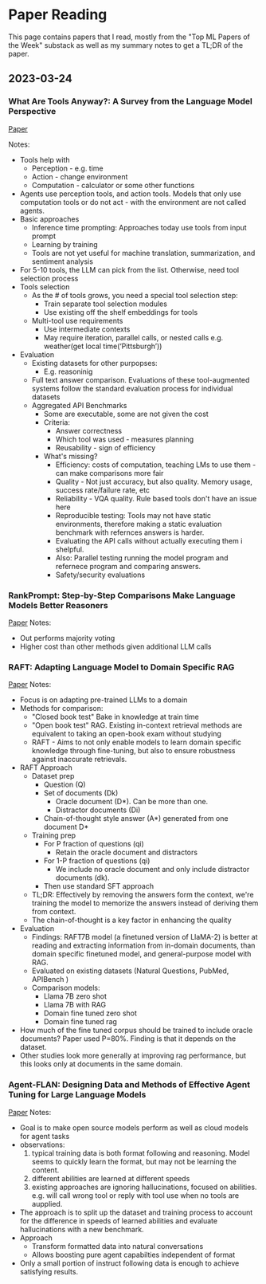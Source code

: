 # Paper Reading

This page contains papers that I read, mostly from the "Top ML Papers of the Week"
substack as well as my summary notes to get a TL;DR of the paper.


## 2023-03-24


### What Are Tools Anyway?: A Survey from the Language Model Perspective

[Paper](https://zorazrw.github.io/files/WhatAreToolsAnyway.pdf)

Notes:

- Tools help with
  - Perception - e.g. time
  - Action - change environment
  - Computation - calculator or some other functions
- Agents use perception tools, and action tools.  Models that only use computation tools or do not act - with the environment are not called agents.
- Basic approaches
  - Inference time prompting: Approaches today use tools from input prompt
  - Learning by training
  - Tools are not yet useful for machine translation, summarization, and sentiment analysis
- For 5-10 tools, the LLM can pick from the list. Otherwise, need tool selection process
- Tools selection
  - As the # of tools grows, you need a special tool selection step:
    - Train separate tool selection modules
    - Use existing off the shelf embeddings for tools
  - Multi-tool use requirements 
    - Use intermediate contexts
    - May require iteration, parallel calls, or nested calls e.g. weather(get local time(‘Pittsburgh’)) 
- Evaluation
  - Existing datasets for other purpopses:
    - E.g. reasoninig
  - Full text answer comparison. Evaluations of these tool-augmented systems follow the standard    evaluation process for individual datasets
  - Aggregated API Benchmarks
    - Some are executable, some are not given the cost
    - Criteria:
      - Answer correctness
      - Which tool was used - measures planning
      - Reusability - sign of efficiency
    - What's missing?
      - Efficiency: costs of computation, teaching LMs to use them - can make comparisons more fair
      - Quality - Not just accuracy, but also quality. Memory usage, success rate/failure rate, etc
      - Reliability - VQA quality. Rule based tools don't have an issue here
      - Reproducible testing: Tools may not have static environments, therefore making a static evaluation benchmark with refernces answers is harder.
      - Evaluating the API calls without actually executing them i shelpful.
      - Also: Parallel testing running the model program and refernece program and comparing answers.
      - Safety/security evaluations

### RankPrompt: Step-by-Step Comparisons Make Language Models Better Reasoners

[Paper](https://arxiv.org/abs/2403.12373)
Notes:

- Out performs majority voting
- Higher cost than other methods given additional LLM calls

### RAFT: Adapting Language Model to Domain Specific RAG

[Paper](https://arxiv.org/abs/2403.10131)
Notes:

- Focus is on adapting pre-trained LLMs to a domain
- Methods for comparison:
  - "Closed book test" Bake in knowledge at train time 
  - "Open book test" RAG. Existing in-context retrieval methods are equivalent to taking an open-book exam without studying
  - RAFT - Aims to not only enable models to learn domain specific knowledge through fine-tuning, but also to ensure robustness against inaccurate retrievals.
- RAFT Approach
  - Dataset prep
    - Question (Q)
    - Set of documents (Dk)
        - Oracle document (D*). Can be more than one.
        - Distractor documents (Di)
    - Chain-of-thought style answer (A*) generated from one document D*
  - Training prep
    - For P fraction of questions (qi)
      - Retain the oracle document and distractors
    - For 1-P fraction of questions (qi)
      - We include no oracle document and only include distractor documents (dk).
    - Then use standard SFT approach
  - TL;DR: Effectively by removing the answers form the context, we're training 
    the model to memorize the answers instead of deriving them from context.
  - The chain-of-thought is a key factor in enhancing the quality
- Evaluation
  - Findings:  RAFT7B model (a finetuned version of LlaMA-2) is better at reading and extracting information from in-domain documents, than domain specific finetuned model, and general-purpose
model with RAG.
  - Evaluated on existing datasets (Natural Questions, PubMed, APIBench )
  - Comparison models:
    - Llama 7B zero shot
    - Llama 7B with RAG
    - Domain fine tuned zero shot
    - Domain fine tuned rag
- How much of the fine tuned corpus should be trained to include oracle documents? Paper used P=80%. Finding is that it depends on the dataset.
- Other studies look more generally at improving rag performance, but this looks only
  at documents in the same domain.


### Agent-FLAN: Designing Data and Methods of Effective Agent Tuning for Large Language Models

[Paper](https://arxiv.org/abs/2403.12881v1)
Notes:

- Goal is to make open source models perform as well as cloud models for agent tasks
- observations:
  1. typical training data is both format following and reasoning. Model seems to quickly learn the format, but may not be learning the content.
  1. different abilities are learned at different speeds
  1. existing approaches are ignoring hallucinations, focused on abilities. e.g. will call wrong tool or reply with tool use when no tools are aupplied.
- The approach is to split up the dataset and training process to account for 
  the difference in speeds of learned abilities and evaluate hallucinations
  with a new benchmark.
- Approach
  - Transform formatted data into natural conversations
  - Allows boosting pure agent capabilties independent of format
- Only a small portion of instruct following data is enough to achieve satisfying results.

